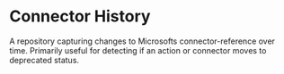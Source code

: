 # Connector History

A repository capturing changes to Microsofts connector-reference over time. Primarily useful for detecting if an action or connector moves to deprecated status.
